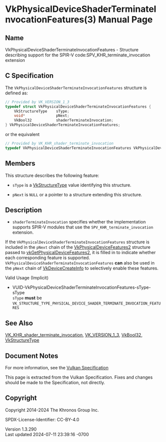 # VkPhysicalDeviceShaderTerminateInvocationFeatures(3) Manual Page

## Name

VkPhysicalDeviceShaderTerminateInvocationFeatures - Structure describing
support for the SPIR-V code:SPV_KHR_terminate_invocation extension



## <a href="#_c_specification" class="anchor"></a>C Specification

The `VkPhysicalDeviceShaderTerminateInvocationFeatures` structure is
defined as:

``` c
// Provided by VK_VERSION_1_3
typedef struct VkPhysicalDeviceShaderTerminateInvocationFeatures {
    VkStructureType    sType;
    void*              pNext;
    VkBool32           shaderTerminateInvocation;
} VkPhysicalDeviceShaderTerminateInvocationFeatures;
```

or the equivalent

``` c
// Provided by VK_KHR_shader_terminate_invocation
typedef VkPhysicalDeviceShaderTerminateInvocationFeatures VkPhysicalDeviceShaderTerminateInvocationFeaturesKHR;
```

## <a href="#_members" class="anchor"></a>Members

This structure describes the following feature:

- `sType` is a [VkStructureType](https://registry.khronos.org/vulkan/specs/1.3-extensions/man/html/VkStructureType.html) value identifying
  this structure.

- `pNext` is `NULL` or a pointer to a structure extending this
  structure.

## <a href="#_description" class="anchor"></a>Description

- <span id="extension-features-shaderTerminateInvocation"></span>
  `shaderTerminateInvocation` specifies whether the implementation
  supports SPIR-V modules that use the `SPV_KHR_terminate_invocation`
  extension.

If the `VkPhysicalDeviceShaderTerminateInvocationFeatures` structure is
included in the `pNext` chain of the
[VkPhysicalDeviceFeatures2](https://registry.khronos.org/vulkan/specs/1.3-extensions/man/html/VkPhysicalDeviceFeatures2.html) structure
passed to
[vkGetPhysicalDeviceFeatures2](https://registry.khronos.org/vulkan/specs/1.3-extensions/man/html/vkGetPhysicalDeviceFeatures2.html), it is
filled in to indicate whether each corresponding feature is supported.
`VkPhysicalDeviceShaderTerminateInvocationFeatures` **can** also be used
in the `pNext` chain of [VkDeviceCreateInfo](https://registry.khronos.org/vulkan/specs/1.3-extensions/man/html/VkDeviceCreateInfo.html) to
selectively enable these features.

Valid Usage (Implicit)

- <a
  href="#VUID-VkPhysicalDeviceShaderTerminateInvocationFeatures-sType-sType"
  id="VUID-VkPhysicalDeviceShaderTerminateInvocationFeatures-sType-sType"></a>
  VUID-VkPhysicalDeviceShaderTerminateInvocationFeatures-sType-sType  
  `sType` **must** be
  `VK_STRUCTURE_TYPE_PHYSICAL_DEVICE_SHADER_TERMINATE_INVOCATION_FEATURES`

## <a href="#_see_also" class="anchor"></a>See Also

[VK_KHR_shader_terminate_invocation](https://registry.khronos.org/vulkan/specs/1.3-extensions/man/html/VK_KHR_shader_terminate_invocation.html),
[VK_VERSION_1_3](https://registry.khronos.org/vulkan/specs/1.3-extensions/man/html/VK_VERSION_1_3.html), [VkBool32](https://registry.khronos.org/vulkan/specs/1.3-extensions/man/html/VkBool32.html),
[VkStructureType](https://registry.khronos.org/vulkan/specs/1.3-extensions/man/html/VkStructureType.html)

## <a href="#_document_notes" class="anchor"></a>Document Notes

For more information, see the <a
href="https://registry.khronos.org/vulkan/specs/1.3-extensions/html/vkspec.html#VkPhysicalDeviceShaderTerminateInvocationFeatures"
target="_blank" rel="noopener">Vulkan Specification</a>

This page is extracted from the Vulkan Specification. Fixes and changes
should be made to the Specification, not directly.

## <a href="#_copyright" class="anchor"></a>Copyright

Copyright 2014-2024 The Khronos Group Inc.

SPDX-License-Identifier: CC-BY-4.0

Version 1.3.290  
Last updated 2024-07-11 23:39:16 -0700
